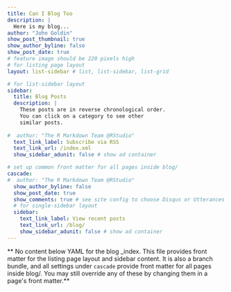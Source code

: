 ```yaml
---
title: Can I Blog Too
description: |
  Here is my blog...
author: "John Goldin"
show_post_thumbnail: true
show_author_byline: false
show_post_date: true
# feature image should be 220 pixels high
# for listing page layout
layout: list-sidebar # list, list-sidebar, list-grid

# for list-sidebar layout
sidebar: 
  title: Blog Posts
  description: |
    These posts are in reverse chronological order.
    You can click on a category to see other
    similar posts. 
    
#  author: "The R Markdown Team @RStudio"
  text_link_label: Subscribe via RSS
  text_link_url: /index.xml
  show_sidebar_adunit: false # show ad container

# set up common front matter for all pages inside blog/
cascade:
#  author: "The R Markdown Team @RStudio"
  show_author_byline: false
  show_post_date: true
  show_comments: true # see site config to choose Disqus or Utterances
  # for single-sidebar layout
  sidebar:
    text_link_label: View recent posts
    text_link_url: /blog/
    show_sidebar_adunit: false # show ad container
---
```


** No content below YAML for the blog _index. This file provides front matter for the listing page layout and sidebar content. It is also a branch bundle, and all settings under `cascade` provide front matter for all pages inside blog/. You may still override any of these by changing them in a page's front matter.**
